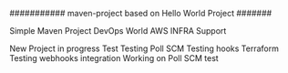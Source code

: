 ########### maven-project based on Hello World Project #######

Simple Maven Project
DevOps World
AWS INFRA Support

New Project in progress
Test
Testing Poll SCM
Testing hooks
Terraform
Testing webhooks integration
Working on Poll SCM
test
